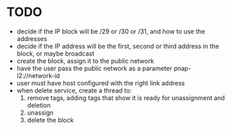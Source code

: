 # TODO

* decide if the IP block will be /29 or /30 or /31, and how to use the addresses
* decide if the IP address will be the first, second or third address in the block, or maybe broadcast
* create the block, assign it to the public network
* have the user pass the public network as a parameter pnap-l2://network-id
* user must have host configured with the right link address
* when delete service, create a thread to:
  1. remove tags, adding tags that show it is ready for unassignment and deletion
  2. unassign
  3. delete the block